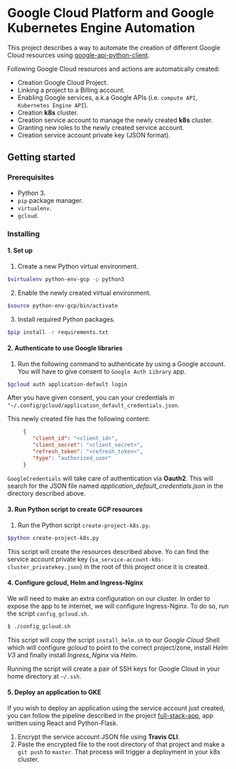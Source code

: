 # Google Cloud Platform and Google Kubernetes Engine Automation

This project describes a way to automate the creation of different Google Cloud resources using [google-api-python-client](https://github.com/googleapis/google-api-python-client).

Following Google Cloud resources and actions are automatically created:

+ Creation Google Cloud Project.
+ Linking a project to a Billing account.
+ Enabling Google services, a.k.a Google APIs (i.e. `compute API`, `Kubernetes Engine API`).
+ Creation **k8s** cluster.
+ Creation service account to manage the newly created **k8s** cluster.
+ Granting new roles to the newly created service account.
+ Creation service account private key (JSON format).

## Getting started
### Prerequisites
+ Python 3.
+ `pip` package manager.
+ `virtualenv`.
+ `gcloud`.

### Installing
#### 1. Set up
1. Create a new Python virtual environment.
```sh
$virtualenv python-env-gcp -p python3
```
2. Enable the newly created virtual environment.
```sh
$source python-env-gcp/bin/activate
```
3. Install required Python packages.
```sh 
$pip install -r requirements.txt
```

#### 2. Authenticate to use Google libraries
1. Run the following command to authenticate by using a Google account. You will have to give consent to `Google Auth Library` app.
```sh
$gcloud auth application-default login
```
After you have given consent, you can your credentials in `"~/.config/gcloud/application_default_credentials.json`.

This newly created file has the following content:
```json
     {
        "client_id": "<client_id>",
        "client_secret": "<client_secret>",
        "refresh_token": "<refresh_token>",
        "type": "authorized_user"
     }
```

`GoogleCredentials` will take care of authentication via **Oauth2**. This will search for the JSON file
named *application_default_credentials.json* in the directory described above.

#### 3. Run Python script to create GCP resources

1. Run the Python script `create-project-k8s.py`.
```sh
$python create-project-k8s.py
```
This script will create the resources described above. Yo can find the service account private key (`sa_service-account-k8s-cluster_privatekey.json`) in the root of this project once it is created.

#### 4. Configure gcloud, Helm and Ingress-Nginx
We will need to make an extra configuration on our cluster.
In order to expose the app to te internet, we will configure Ingress-Nginx. To do so, run the script `config_gcloud.sh`.
```sh
$ ./config_gcloud.sh
```
This script will copy the script `install_helm.sh` to our *Google Cloud* Shell which will configure *gcloud* to point to the correct project/zone, install *Helm V3* and finally install *Ingress_Nginx* via *Helm*. 

Running the script will create a pair of SSH keys for Google Cloud in your home directory at `~/.ssh`. 
#### 5. Deploy an application to GKE
If you wish to deploy an application using the service account just created, you can follow the pipeline described in the project [full-stack-app](https://github.com/crileroro/fibonacci-app-k8s), app written using React and Python-Flask.

1. Encrypt the service account JSON file using **Travis CLI**. 
2. Paste the encrypted file to the root directory of that project and make a `git push` to `master`. That process will trigger a deployment in your k8s cluster.
